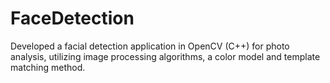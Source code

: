 # FaceDetection
Developed a facial detection application in OpenCV (C++) for photo analysis, utilizing image processing algorithms, a color model and template matching method.
